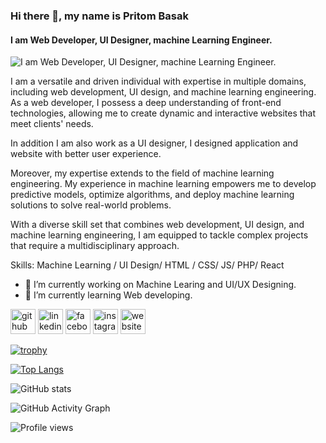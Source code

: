 ### Hi there 👋, my name is Pritom Basak
#### I am Web Developer, UI Designer, machine Learning Engineer.
![I am Web Developer, UI Designer, machine Learning Engineer.](https://techkunda.com/wp-content/uploads/2022/02/Future-scope-of-challenging-course-Computer-science-engineering.png)

I am a versatile and driven individual with expertise in multiple domains, including web development, UI design, and machine learning engineering. 
As a web developer, I possess a deep understanding of front-end technologies, allowing me to create dynamic and interactive websites that meet clients' needs. 

In addition I am also work as a UI designer, I designed application and website with better user experience.

Moreover, my expertise extends to the field of machine learning engineering. My experience in machine learning empowers me to develop predictive models, optimize algorithms, and deploy machine learning solutions to solve real-world problems.

With a diverse skill set that combines web development, UI design, and machine learning engineering, I am equipped to tackle complex projects that require a multidisciplinary approach. 

Skills: Machine Learning / UI Design/ HTML / CSS/ JS/ PHP/ React

- 🔭 I’m currently working on Machine Learing and UI/UX Designing. 
- 🌱 I’m currently learning Web developing. 


[<img src='https://cdn.jsdelivr.net/npm/simple-icons@3.0.1/icons/github.svg' alt='github' height='40'>](https://github.com/PritomBasak)  [<img src='https://cdn.jsdelivr.net/npm/simple-icons@3.0.1/icons/linkedin.svg' alt='linkedin' height='40'>](https://www.linkedin.com/in/PritomBasak/)  [<img src='https://cdn.jsdelivr.net/npm/simple-icons@3.0.1/icons/facebook.svg' alt='facebook' height='40'>](https://www.facebook.com/pritom.basak.169)  [<img src='https://cdn.jsdelivr.net/npm/simple-icons@3.0.1/icons/instagram.svg' alt='instagram' height='40'>](https://www.instagram.com/Pritom_Basak/)  [<img src='https://cdn.jsdelivr.net/npm/simple-icons@3.0.1/icons/icloud.svg' alt='website' height='40'>](https://sites.google.com/d/13B7bRy-0sQ5xzpFZXrRudtig2vq8vGRS/p/11fI5poE-FJb1n_ywfpjgZwrL6T5u0AgS/edit)  

[![trophy](https://github-profile-trophy.vercel.app/?username=PritomBasak)](https://github.com/ryo-ma/github-profile-trophy)

[![Top Langs](https://github-readme-stats.vercel.app/api/top-langs/?username=PritomBasak)](https://github.com/anuraghazra/github-readme-stats)

![GitHub stats](https://github-readme-stats.vercel.app/api?username=PritomBasak&show_icons=true)  

![GitHub Activity Graph](https://activity-graph.herokuapp.com/graph?username=PritomBasak)  

![Profile views](https://gpvc.arturio.dev/PritomBasak)  
